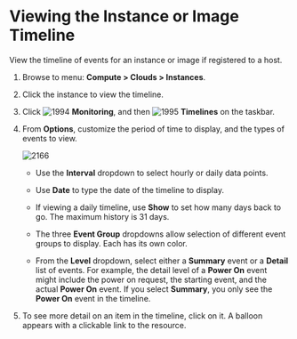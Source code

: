 # Viewing the Instance or Image Timeline

View the timeline of events for an instance or image if registered to a host.

1. Browse to menu: **Compute > Clouds > Instances**.

2. Click the instance to view the timeline.

3. Click ![1994](../images/1994.png) **Monitoring**, and then
   ![1995](../images/1995.png) **Timelines** on the taskbar.

4. From **Options**, customize the period of time to display, and the
   types of events to view.

    ![2166](../images/2166.png)

    - Use the **Interval** dropdown to select hourly or daily data points.

    - Use **Date** to type the date of the timeline to display.

    - If viewing a daily timeline, use **Show** to set how many days back to go. The maximum history is 31 days.

    - The three **Event Group** dropdowns allow selection of different event groups to display. Each has its own color.

    - From the **Level** dropdown, select either a **Summary** event or a **Detail** list of events. For example, the detail level of a **Power On** event might include the power on request, the starting event, and the actual **Power On** event. If you select **Summary**, you only see the **Power On** event in the timeline.

5. To see more detail on an item in the timeline, click on it. A balloon
   appears with a clickable link to the resource.
